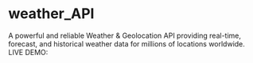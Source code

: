 
# weather_API
A powerful and reliable Weather & Geolocation API providing real-time, forecast, and historical weather data for millions of locations worldwide.
LIVE DEMO: 
